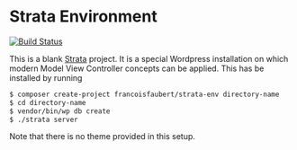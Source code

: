 Strata Environment
==================

[![Build Status](https://travis-ci.org/francoisfaubert/strata-env.svg?branch=master)](https://travis-ci.org/francoisfaubert/strata-env)

This is a blank [Strata](http://strata.francoisfaubert.com/) project. It is a special Wordpress installation on which modern Model View Controller concepts can be applied. This has be installed by running

~~~ sh
$ composer create-project francoisfaubert/strata-env directory-name
$ cd directory-name
$ vendor/bin/wp db create
$ ./strata server
~~~

Note that there is no theme provided in this setup.
